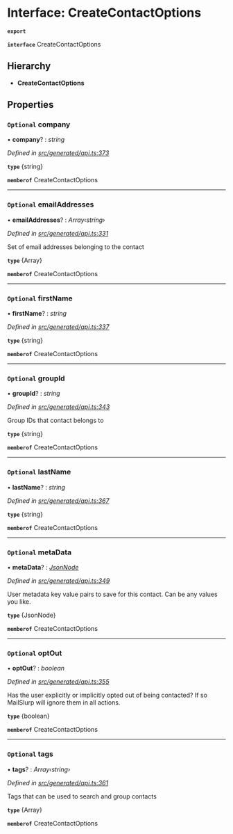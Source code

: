 # Interface: CreateContactOptions

**`export`** 

**`interface`** CreateContactOptions

## Hierarchy

* **CreateContactOptions**

## Properties

### `Optional` company

• **company**? : *string*

*Defined in [src/generated/api.ts:373](https://github.com/mailslurp/mailslurp-client-ts-js/blob/6b83217/src/generated/api.ts#L373)*

**`type`** {string}

**`memberof`** CreateContactOptions

___

### `Optional` emailAddresses

• **emailAddresses**? : *Array‹string›*

*Defined in [src/generated/api.ts:331](https://github.com/mailslurp/mailslurp-client-ts-js/blob/6b83217/src/generated/api.ts#L331)*

Set of email addresses belonging to the contact

**`type`** {Array<string>}

**`memberof`** CreateContactOptions

___

### `Optional` firstName

• **firstName**? : *string*

*Defined in [src/generated/api.ts:337](https://github.com/mailslurp/mailslurp-client-ts-js/blob/6b83217/src/generated/api.ts#L337)*

**`type`** {string}

**`memberof`** CreateContactOptions

___

### `Optional` groupId

• **groupId**? : *string*

*Defined in [src/generated/api.ts:343](https://github.com/mailslurp/mailslurp-client-ts-js/blob/6b83217/src/generated/api.ts#L343)*

Group IDs that contact belongs to

**`type`** {string}

**`memberof`** CreateContactOptions

___

### `Optional` lastName

• **lastName**? : *string*

*Defined in [src/generated/api.ts:367](https://github.com/mailslurp/mailslurp-client-ts-js/blob/6b83217/src/generated/api.ts#L367)*

**`type`** {string}

**`memberof`** CreateContactOptions

___

### `Optional` metaData

• **metaData**? : *[JsonNode](../modules/_generated_api_.jsonnode.md)*

*Defined in [src/generated/api.ts:349](https://github.com/mailslurp/mailslurp-client-ts-js/blob/6b83217/src/generated/api.ts#L349)*

User metadata key value pairs to save for this contact. Can be any values you like.

**`type`** {JsonNode}

**`memberof`** CreateContactOptions

___

### `Optional` optOut

• **optOut**? : *boolean*

*Defined in [src/generated/api.ts:355](https://github.com/mailslurp/mailslurp-client-ts-js/blob/6b83217/src/generated/api.ts#L355)*

Has the user explicitly or implicitly opted out of being contacted? If so MailSlurp will ignore them in all actions.

**`type`** {boolean}

**`memberof`** CreateContactOptions

___

### `Optional` tags

• **tags**? : *Array‹string›*

*Defined in [src/generated/api.ts:361](https://github.com/mailslurp/mailslurp-client-ts-js/blob/6b83217/src/generated/api.ts#L361)*

Tags that can be used to search and group contacts

**`type`** {Array<string>}

**`memberof`** CreateContactOptions
